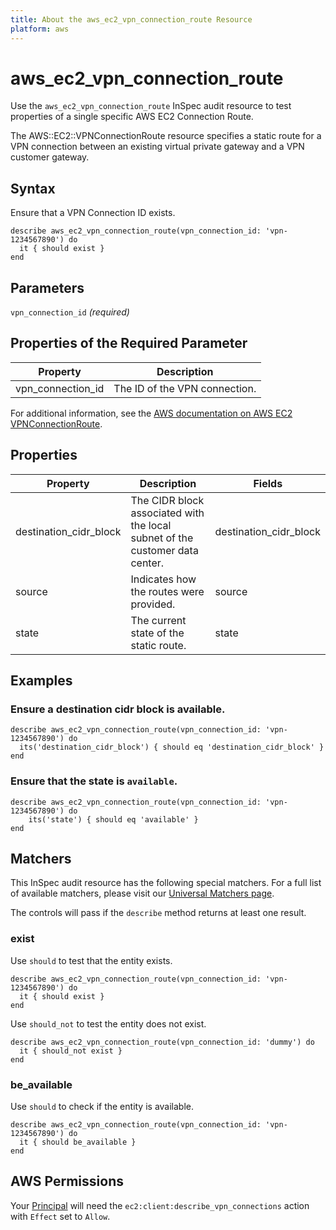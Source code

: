 ```yaml
---
title: About the aws_ec2_vpn_connection_route Resource
platform: aws
---
```


# aws\_ec2\_vpn\_connection\_route

Use the `aws_ec2_vpn_connection_route` InSpec audit resource to test properties of a single specific AWS EC2 Connection Route.

The AWS::EC2::VPNConnectionRoute resource specifies a static route for a VPN connection between an existing virtual private gateway and a VPN customer gateway.

## Syntax

Ensure that a VPN Connection ID exists.

    describe aws_ec2_vpn_connection_route(vpn_connection_id: 'vpn-1234567890') do
      it { should exist }
    end

## Parameters

`vpn_connection_id` _(required)_

## Properties of the Required Parameter

| Property | Description|
| --- | --- |
| vpn_connection_id | The ID of the VPN connection. |

For additional information, see the [AWS documentation on AWS EC2 VPNConnectionRoute](https://docs.aws.amazon.com/AWSCloudFormation/latest/UserGuide/aws-resource-ec2-vpn-connection-route.html).

## Properties

| Property | Description | Fields |
| --- | --- | --- |
| destination_cidr_block | The CIDR block associated with the local subnet of the customer data center. | destination_cidr_block |
| source | Indicates how the routes were provided. | source |
| state | The current state of the static route. | state |

## Examples

### Ensure a destination cidr block is available.
    describe aws_ec2_vpn_connection_route(vpn_connection_id: 'vpn-1234567890') do
      its('destination_cidr_block') { should eq 'destination_cidr_block' }
    end

### Ensure that the state is `available`.
    describe aws_ec2_vpn_connection_route(vpn_connection_id: 'vpn-1234567890') do
        its('state') { should eq 'available' }
    end

## Matchers

This InSpec audit resource has the following special matchers. For a full list of available matchers, please visit our [Universal Matchers page](https://www.inspec.io/docs/reference/matchers/).

The controls will pass if the `describe` method returns at least one result.

### exist

Use `should` to test that the entity exists.

    describe aws_ec2_vpn_connection_route(vpn_connection_id: 'vpn-1234567890') do
      it { should exist }
    end

Use `should_not` to test the entity does not exist.

    describe aws_ec2_vpn_connection_route(vpn_connection_id: 'dummy') do
      it { should_not exist }
    end

### be_available

Use `should` to check if the entity is available.

    describe aws_ec2_vpn_connection_route(vpn_connection_id: 'vpn-1234567890') do
      it { should be_available }
    end

## AWS Permissions

Your [Principal](https://docs.aws.amazon.com/IAM/latest/UserGuide/intro-structure.html#intro-structure-principal) will need the `ec2:client:describe_vpn_connections` action with `Effect` set to `Allow`.